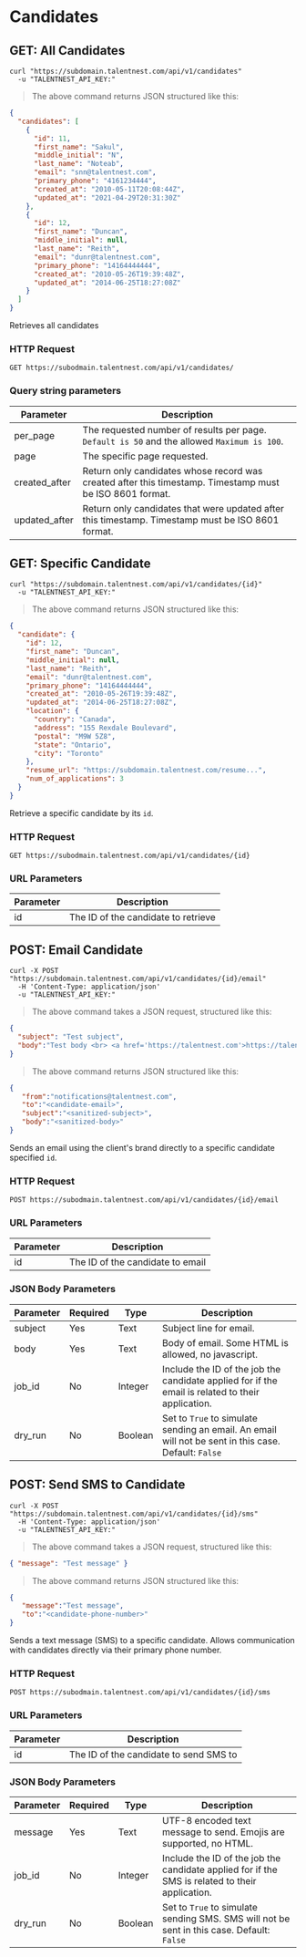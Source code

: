 # Candidates

## GET: All Candidates

```shell
curl "https://subdomain.talentnest.com/api/v1/candidates"
  -u "TALENTNEST_API_KEY:"
```

> The above command returns JSON structured like this:

```json
{ 
  "candidates": [
    {
      "id": 11,
      "first_name": "Sakul",
      "middle_initial": "N",
      "last_name": "Noteab",
      "email": "snn@talentnest.com",
      "primary_phone": "4161234444",
      "created_at": "2010-05-11T20:08:44Z",
      "updated_at": "2021-04-29T20:31:30Z"
    },
    {
      "id": 12,
      "first_name": "Duncan",
      "middle_initial": null,
      "last_name": "Reith",
      "email": "dunr@talentnest.com",
      "primary_phone": "14164444444",
      "created_at": "2010-05-26T19:39:48Z",
      "updated_at": "2014-06-25T18:27:08Z"
    }
  ]
}
```

Retrieves all candidates

### HTTP Request

`GET https://subodmain.talentnest.com/api/v1/candidates/`

### Query string parameters

Parameter | Description
--------- | -----------
per_page | The requested number of results per page. `Default is 50` and the allowed `Maximum is 100`.
page | The specific page requested.
created_after | Return only candidates whose record was created after this timestamp. Timestamp must be ISO 8601 format.
updated_after | Return only candidates that were updated after this timestamp. Timestamp must be ISO 8601 format.

## GET: Specific Candidate

```shell
curl "https://subdomain.talentnest.com/api/v1/candidates/{id}"
  -u "TALENTNEST_API_KEY:"
```

> The above command returns JSON structured like this:

```json
{ 
  "candidate": {
    "id": 12,
    "first_name": "Duncan",
    "middle_initial": null,
    "last_name": "Reith",
    "email": "dunr@talentnest.com",
    "primary_phone": "14164444444",
    "created_at": "2010-05-26T19:39:48Z",
    "updated_at": "2014-06-25T18:27:08Z",
    "location": {
      "country": "Canada",
      "address": "155 Rexdale Boulevard",
      "postal": "M9W 5Z8",
      "state": "Ontario",
      "city": "Toronto"
    },
    "resume_url": "https://subdomain.talentnest.com/resume...",
    "num_of_applications": 3
  }
}
```

Retrieve a specific candidate by its `id`.

### HTTP Request

`GET https://subodmain.talentnest.com/api/v1/candidates/{id}`

### URL Parameters

Parameter | Description
--------- | -----------
id | The ID of the candidate to retrieve

## POST: Email Candidate

```shell
curl -X POST "https://subdomain.talentnest.com/api/v1/candidates/{id}/email"
  -H 'Content-Type: application/json'
  -u "TALENTNEST_API_KEY:"
```

> The above command takes a JSON request, structured like this:

```json
{
  "subject": "Test subject",
  "body":"Test body <br> <a href='https://talentnest.com'>https://talentnest.com</a>"
}
```

> The above command returns JSON structured like this:

```json
{
   "from":"notifications@talentnest.com",
   "to":"<candidate-email>",
   "subject":"<sanitized-subject>",
   "body":"<sanitized-body>"
}
```

Sends an email using the client's brand directly to a specific candidate specified `id`.

### HTTP Request

`POST https://subodmain.talentnest.com/api/v1/candidates/{id}/email`

### URL Parameters

Parameter | Description
--------- | -----------
id | The ID of the candidate to email

### JSON Body Parameters

Parameter | Required | Type | Description
--------- | -------- | ---- | -----------
subject | Yes| Text | Subject line for email.
body | Yes | Text | Body of email. Some HTML is allowed, no javascript.
job_id | No | Integer | Include the ID of the job the candidate applied for if the email is related to their application.
dry_run | No | Boolean | Set to `True` to simulate sending an email. An email will not be sent in this case. Default: `False`

## POST: Send SMS to Candidate

```shell
curl -X POST "https://subdomain.talentnest.com/api/v1/candidates/{id}/sms"
  -H 'Content-Type: application/json'
  -u "TALENTNEST_API_KEY:"
```

> The above command takes a JSON request, structured like this:

```json
{ "message": "Test message" }
```

> The above command returns JSON structured like this:

```json
{
   "message":"Test message",
   "to":"<candidate-phone-number>"
}
```

Sends a text message (SMS) to a specific candidate. Allows communication with candidates directly via their primary phone number.

### HTTP Request

`POST https://subodmain.talentnest.com/api/v1/candidates/{id}/sms`

### URL Parameters

Parameter | Description
--------- | -----------
id | The ID of the candidate to send SMS to

### JSON Body Parameters

Parameter | Required | Type | Description
--------- | -------- | ---- | -----------
message | Yes | Text | UTF-8 encoded text message to send. Emojis are supported, no HTML.
job_id | No | Integer | Include the ID of the job the candidate applied for if the SMS is related to their application.
dry_run | No | Boolean | Set to `True` to simulate sending SMS. SMS will not be sent in this case. Default: `False`
